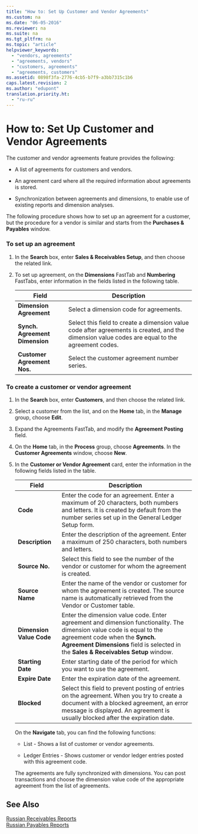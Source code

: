```yaml
---
title: "How to: Set Up Customer and Vendor Agreements"
ms.custom: na
ms.date: "06-05-2016"
ms.reviewer: na
ms.suite: na
ms.tgt_pltfrm: na
ms.topic: "article"
helpviewer_keywords: 
  - "vendors, agreements"
  - "agreements, vendors"
  - "customers, agreements"
  - "agreements, customers"
ms.assetid: 0898f3fa-2776-4cb5-b7f9-a3bb7315c1b6
caps.latest.revision: 2
ms.author: "edupont"
translation.priority.ht: 
  - "ru-ru"
---
```

# How to: Set Up Customer and Vendor Agreements
The customer and vendor agreements feature provides the following:  
  
-   A list of agreements for customers and vendors.  
  
-   An agreement card where all the required information about agreements is stored.  
  
-   Synchronization between agreements and dimensions, to enable use of existing reports and dimension analyses.  
  
 The following procedure shows how to set up an agreement for a customer, but the procedure for a vendor is similar and starts from the **Purchases & Payables** window.  
  
### To set up an agreement  
  
1.  In the **Search** box, enter **Sales & Receivables Setup**, and then choose the related link.  
  
2.  To set up agreement, on the **Dimensions** FastTab and **Numbering** FastTabs, enter information in the fields listed in the following table.  
  
    |Field|Description|  
    |-----------|-----------------|  
    |**Dimension Agreement**|Select a dimension code for agreements.|  
    |**Synch. Agreement Dimension**|Select this field to create a dimension value code after agreements is created, and the dimension value codes are equal to the agreement codes.|  
    |**Customer Agreement Nos.**|Select the customer agreement number series.|  
  
### To create a customer or vendor agreement  
  
1.  In the **Search** box, enter **Customers**, and then choose the related link.  
  
2.  Select a customer from the list, and on the **Home** tab, in the **Manage** group, choose **Edit**.  
  
3.  Expand the Agreements FastTab, and modify the **Agreement Posting** field.  
  
4.  On the **Home** tab, in the **Process** group, choose **Agreements**. In the **Customer Agreements** window, choose **New**.  
  
5.  In the **Customer or Vendor Agreement** card, enter the information in the following fields listed in the table.  
  
    |Field|Description|  
    |-----------|-----------------|  
    |**Code**|Enter the code for an agreement. Enter a maximum of 20 characters, both numbers and letters. It is created by default from the number series set up in the General Ledger Setup form.|  
    |**Description**|Enter the description of the agreement. Enter a maximum of 250 characters, both numbers and letters.|  
    |**Source No.**|Select this field to see the number of the vendor or customer for whom the agreement is created.|  
    |**Source Name**|Enter the name of the vendor or customer for whom the agreement is created. The source name is automatically retrieved from the Vendor or Customer table.|  
    |**Dimension Value Code**|Enter the dimension value code. Enter agreement and dimension functionality. The dimension value code is equal to the agreement code when the **Synch. Agreement Dimensions** field is selected in the **Sales & Receivables Setup** window.|  
    |**Starting Date**|Enter starting date of the period for which you want to use the agreement.|  
    |**Expire Date**|Enter the expiration date of the agreement.|  
    |**Blocked**|Select this field to prevent posting of entries on the agreement. When you try to create a document with a blocked agreement, an error message is displayed. An agreement is usually blocked after the expiration date.|  
  
     On the **Navigate** tab, you can find the following functions:  
  
    -   List \- Shows a list of customer or vendor agreements.  
  
    -   Ledger Entries \- Shows customer or vendor ledger entries posted with this agreement code.  
  
     The agreements are fully synchronized with dimensions. You can post transactions and choose the dimension value code of the appropriate agreement from the list of agreements.  
  
## See Also  
 [Russian Receivables Reports](../../LocalFunctionalityForMicrosoftDynamicsNav2016/Russia/russian-receivables-reports.md)   
 [Russian Payables Reports](../../LocalFunctionalityForMicrosoftDynamicsNav2016/Russia/russian-payables-reports.md)